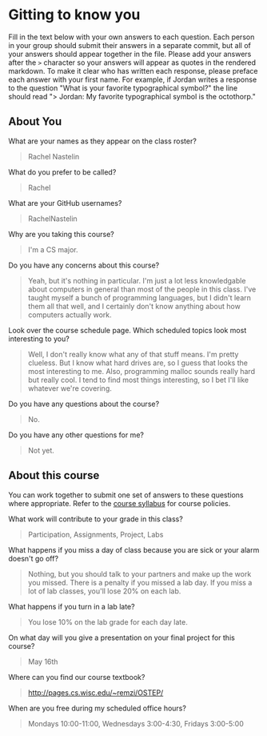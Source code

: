 # Gitting to know you
Fill in the text below with your own answers to each question. Each person in your group should submit their answers in a separate commit, but all of your answers should appear together in the file. Please add your answers after the `>` character so your answers will appear as quotes in the rendered markdown. To make it clear who has written each response, please preface each answer with your first name. For example, if Jordan writes a response to the question "What is your favorite typographical symbol?" the line should read "> Jordan: My favorite typographical symbol is the octothorp." 

## About You
What are your names as they appear on the class roster?
> Rachel Nastelin

What do you prefer to be called?
> Rachel

What are your GitHub usernames?
> RachelNastelin

Why are you taking this course?
> I'm a CS major.

Do you have any concerns about this course?
> Yeah, but it's nothing in particular. I'm just a lot less knowledgable about computers in general than most of the people in this class. I've taught myself a bunch of programming languages, but I didn't learn them all that well, and I certainly don't know anything about how computers actually work. 

Look over the course schedule page. Which scheduled topics look most interesting to you?
> Well, I don't really know what any of that stuff means. I'm pretty clueless. But I know what hard drives are, so I guess that looks the most interesting to me. Also, programming malloc sounds really hard but really cool. I tend to find most things interesting, so I bet I'll like whatever we're covering. 

Do you have any questions about the course?
> No.

Do you have any other questions for me?
> Not yet. 

## About this course
You can work together to submit one set of answers to these questions where appropriate. Refer to the [course syllabus](http://www.cs.grinnell.edu/~curtsinger/teaching/2018S/CSC213/syllabus/) for course policies.

What work will contribute to your grade in this class?
> Participation, Assignments, Project, Labs

What happens if you miss a day of class because you are sick or your alarm doesn't go off?
> Nothing, but you should talk to your partners and make up the work you missed. There is a penalty if you missed a lab day. If you miss a lot of lab classes, you'll lose 20% on each lab. 

What happens if you turn in a lab late?
> You lose 10% on the lab grade for each day late. 

On what day will you give a presentation on your final project for this course?
> May 16th

Where can you find our course textbook?
> http://pages.cs.wisc.edu/~remzi/OSTEP/

When are you free during my scheduled office hours?
> Mondays 10:00-11:00, Wednesdays 3:00-4:30, Fridays 3:00-5:00
